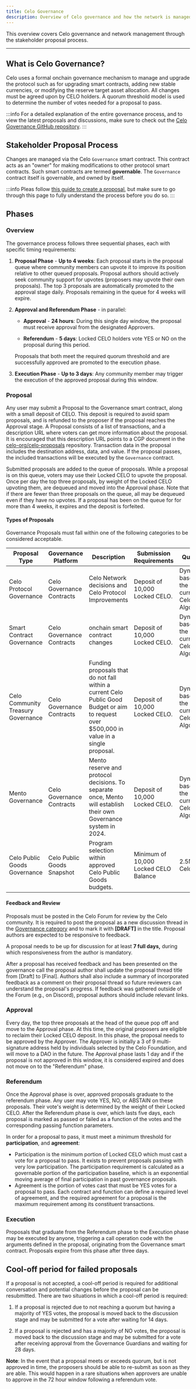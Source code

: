 ```yaml
---
title: Celo Governance
description: Overview of Celo governance and how the network is managed using the stakeholder proposal process.
---
```


This overview covers Celo governance and network management through the stakeholder proposal process.

---

## What is Celo Governance?

Celo uses a formal onchain governance mechanism to manage and upgrade the protocol such as for upgrading smart contracts, adding new stable currencies, or modifying the reserve target asset allocation. All changes must be agreed upon by CELO holders. A quorum threshold model is used to determine the number of votes needed for a proposal to pass.

:::info
For a detailed explanation of the entire governance process, and to view the latest proposals and discussions, make sure to check out the [Celo Governance GitHub repository](https://github.com/celo-org/governance).
:::

## Stakeholder Proposal Process

Changes are managed via the Celo `Governance` smart contract. This contract acts as an "owner" for making modifications to other protocol smart contracts. Such smart contracts are termed **governable**. The `Governance` contract itself is governable, and owned by itself.

:::info
Pleas follow [this guide to create a proposal](/what-is-celo/using-celo/protocol/governance/create-governance-proposal), but make sure to go through this page to fully understand the process before you do so.
:::

## Phases

### Overview

The governance process follows three sequential phases, each with specific timing requirements:

1. **Proposal Phase** - **Up to 4 weeks**: Each proposal starts in the proposal queue where community members can upvote it to improve its position relative to other queued proposals. Proposal authors should actively seek community support for upvotes (proposers may upvote their own proposals). The top 3 proposals are automatically promoted to the approval stage daily. Proposals remaining in the queue for 4 weeks will expire.

2. **Approval and Referendum Phase** - in parallel:
   - **Approval** - **24 hours**: During this single day window, the proposal must receive approval from the designated Approvers.

   - **Referendum** - **5 days**: Locked CELO holders vote YES or NO on the proposal during this period.

   Proposals that both meet the required quorum threshold and are successfully approved are promoted to the execution phase.

3. **Execution Phase** - **Up to 3 days**: Any community member may trigger the execution of the approved proposal during this window.

### Proposal

Any user may submit a Proposal to the Governance smart contract, along with a small deposit of CELO. This deposit is required to avoid spam proposals, and is refunded to the proposer if the proposal reaches the Approval stage. A Proposal consists of a list of transactions, and a description URL where voters can get more information about the proposal. It is encouraged that this description URL points to a CGP document in the [celo-org/celo-proposals](https://github.com/celo-org/celo-proposals) repository. Transaction data in the proposal includes the destination address, data, and value. If the proposal passes, the included transactions will be executed by the `Governance` contract.

Submitted proposals are added to the queue of proposals. While a proposal is on this queue, voters may use their Locked CELO to upvote the proposal. Once per day the top three proposals, by weight of the Locked CELO upvoting them, are dequeued and moved into the Approval phase. Note that if there are fewer than three proposals on the queue, all may be dequeued even if they have no upvotes. If a proposal has been on the queue for for more than 4 weeks, it expires and the deposit is forfeited.

#### Types of Proposals

Governance Proposals must fall within one of the following categories to be considered acceptable.

|**Proposal Type**|**Governance Platform**|**Description**|**Submission Requirements**|**Quorum**|**Approval Threshold**|
| --- | --- | --- | --- | --- | --- |
|Celo Protocol Governance|Celo Governance Contracts|Celo Network decisions and Celo Protocol Improvements|Deposit of 10,000 Locked CELO.|Dynamic based on the current Celo Algorithm.|Dynamic based on the current Celo Algorithm.|
|Smart Contract Governance|Celo Governance Contracts|onchain smart contract changes|Deposit of 10,000 Locked CELO.|Dynamic based on the current Celo Algorithm.|Dynamic based on the current Celo Algorithm.|
|Celo Community Treasury Governance|Celo Governance Contracts|Funding proposals that do not fall within a current Celo Public Good Budget or aim to request over $500,000 in value in a single proposal.|Deposit of 10,000 Locked CELO.|Dynamic based on the current Celo Algorithm.|Dynamic based on the current Celo Algorithm.|
|Mento Governance|Celo Governance Contracts|Mento reserve and protocol decisions. To separate once, Mento will establish their own Governance system in 2024.|Deposit of 10,000 Locked CELO.|Dynamic based on the current Celo Algorithm.|Dynamic based on the current Celo Algorithm.|
|Celo Public Goods Governance|Celo Public Goods Snapshot|Program selection within approved Celo Public Goods budgets.|Minimum of 10,000 Locked CELO Balance|2.5M Celo|50%|

#### Feedback and Review

Proposals must be posted in the Celo Forum for review by the Celo community. It is required to post the proposal as a new discussion thread in the [Governance category](https://forum.celo.org/c/governance/12) and to mark it with **[DRAFT]** in the title. Proposal authors are expected to be responsive to feedback.

A proposal needs to be up for discussion for at least **7 full days,** during which responsiveness from the author is mandatory.

After a proposal has received feedback and has been presented on the governance call the proposal author shall update the proposal thread title from [Draft] to [Final]. Authors shall also include a summary of incorporated feedback as a comment on their proposal thread so future reviewers can understand the proposal's progress. If feedback was gathered outside of the Forum (e.g., on Discord), proposal authors should include relevant links.

### Approval

Every day, the top three proposals at the head of the queue pop off and move to the Approval phase. At this time, the original proposers are eligible to reclaim their Locked CELO deposit. In this phase, the proposal needs to be approved by the Approver. The Approver is initially a 3 of 9 multi-signature address held by individuals selected by the Celo Foundation, and will move to a DAO in the future. The Approval phase lasts 1 day and if the proposal is not approved in this window, it is considered expired and does not move on to the "Referendum" phase.

### Referendum

Once the Approval phase is over, approved proposals graduate to the referendum phase. Any user may vote YES, NO, or ABSTAIN on these proposals. Their vote's weight is determined by the weight of their Locked CELO. After the Referendum phase is over, which lasts five days, each proposal is marked as passed or failed as a function of the votes and the corresponding passing function parameters.

In order for a proposal to pass, it must meet a minimum threshold for **participation**, and **agreement**:

- Participation is the minimum portion of Locked CELO which must cast a vote for a proposal to pass. It exists to prevent proposals passing with very low participation. The participation requirement is calculated as a governable portion of the participation baseline, which is an exponential moving average of final participation in past governance proposals.
- Agreement is the portion of votes cast that must be YES votes for a proposal to pass. Each contract and function can define a required level of agreement, and the required agreement for a proposal is the maximum requirement among its constituent transactions.

### Execution

Proposals that graduate from the Referendum phase to the Execution phase may be executed by anyone, triggering a call operation code with the arguments defined in the proposal, originating from the Governance smart contract. Proposals expire from this phase after three days.

## Cool-off period for failed proposals

If a proposal is not accepted, a cool-off period is required for additional conversation and potential changes before the proposal can be resubmitted. There are two situations in which a cool-off period is required:

1. If a proposal is rejected due to not reaching a quorum but having a majority of YES votes, the proposal is moved back to the discussion stage and may be submitted for a vote after waiting for 14 days.

2. If a proposal is rejected and has a majority of NO votes, the proposal is moved back to the discussion stage and may be submitted for a vote after receiving approval from the Governance Guardians and waiting for 28 days.

**Note**: In the event that a proposal meets or exceeds quorum, but is not approved in time, the proposers should be able to re-submit as soon as they are able. This would happen in a rare situations when approvers are unable to approve in the 72 hour window following a referendum vote.
